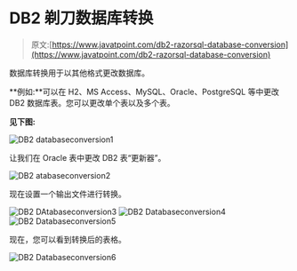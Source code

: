 # DB2 剃刀数据库转换

> 原文:[https://www.javatpoint.com/db2-razorsql-database-conversion](https://www.javatpoint.com/db2-razorsql-database-conversion)

数据库转换用于以其他格式更改数据库。

**例如:**可以在 H2、MS Access、MySQL、Oracle、PostgreSQL 等中更改 DB2 数据库表。您可以更改单个表以及多个表。

**见下图:**

![DB2 databaseconversion1 ](../Images/fe83dc0e9bd01eaf0f9867a3668b7d20.png)

让我们在 Oracle 表中更改 DB2 表“更新器”。

![DB2 atabaseconversion2 ](../Images/56cf78011e6ecdec388a6213af4c0de4.png)

现在设置一个输出文件进行转换。

![DB2 DAtabaseconversion3 ](../Images/9d29b6037d94b83cb6b03150374e863e.png)
![DB2 Databaseconversion4 ](../Images/69e8874a5612f5ab8478939962f43b38.png)
![DB2 Databaseconversion5 ](../Images/fb0a31ab497d7d1c39bec74058b3a529.png)

现在，您可以看到转换后的表格。

![DB2 Databaseconversion6 ](../Images/adae71398d611e8df748a21a12c47b7d.png)